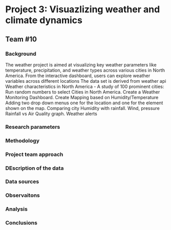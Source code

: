 # Project 3: Visuazlizing weather and climate dynamics


## Team #10

### Background
The weather project is aimed at visualizing key weather parameters like temperature, precipitation, and weather types across various cities in North America. From the interactive dashboard, users can explore weather variables across different locations The data set is derived from weather api
Weather characteristics in North America - A study of 100 prominent cities:
Run random numbers to select Cities in North America.
  Create a Weather Monitoring Dashboard.
  Create Mapping based on Humidity/Temperature
  Adding two drop down menus one for the location and one for the element shown on the map.
  Comparing city Humidity with rainfall.
  Wind, pressure
  Rainfall vs Air Quality graph.
  Weather alerts

### Research parameters




### Methodology


### Project team approach


### DEscription of the data


### Data sources



### Observaitons


### Analysis


### Conclusions
